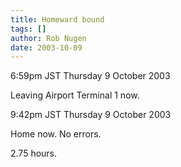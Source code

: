 ```yaml
---
title: Homeward bound
tags: []
author: Rob Nugen
date: 2003-10-09
---
```


<p class=date>6:59pm JST Thursday 9 October 2003</p>

<p>Leaving Airport Terminal 1 now.</p>

<p class=date>9:42pm JST Thursday 9 October 2003</p>

<p>Home now.  No errors.</p>

<p>2.75 hours.</p>
